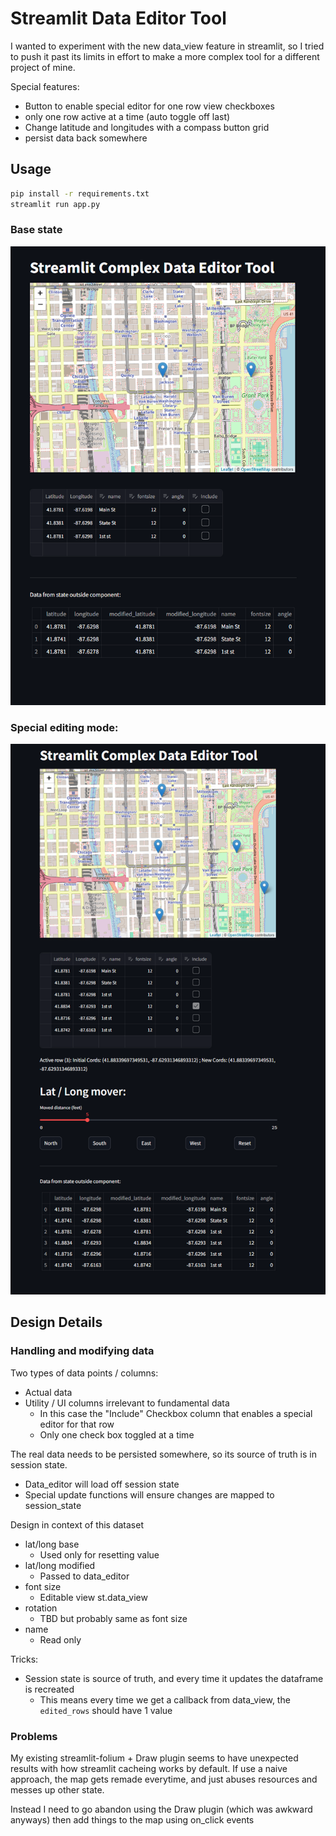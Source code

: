 # Streamlit Data Editor Tool

I wanted to experiment with the new data_view feature in streamlit, so I tried to push it past its limits in effort to make a more complex tool for a different project of mine.

Special features:
- Button to enable special editor for one row view checkboxes
- only one row active at a time (auto toggle off last)
- Change latitude and longitudes with a compass button grid
- persist data back somewhere

## Usage

```sh
pip install -r requirements.txt
streamlit run app.py
```

### Base state

![image info](img/screenshot.png)

### Special editing mode:


![image info](img/screenshot2.png)

## Design Details

### Handling and modifying data

Two types of data points / columns:
- Actual data
- Utility / UI columns irrelevant to fundamental data
    - In this case the "Include" Checkbox column that enables a special editor for that row
    - Only one check box toggled at a time


The real data needs to be persisted somewhere, so its source of truth is in session state.
- Data_editor will load off session state
- Special update functions will ensure changes are mapped to session_state


Design in context of this dataset
- lat/long base
    - Used only for resetting value
- lat/long modified
    - Passed to data_editor
- font size
    - Editable view st.data_view
- rotation
    - TBD but probably same as font size
- name
    - Read only


Tricks:
- Session state is source of truth, and every time it updates the dataframe is recreated
    - This means every time we get a callback from data_view, the `edited_rows` should have 1 value

### Problems
My existing streamlit-folium + Draw plugin seems to have unexpected results with how streamlit cacheing works by default. If use a naive approach, the map gets remade everytime, and just abuses resources and messes up other state.

Instead I need to go abandon using the Draw plugin (which was awkward anyways) then add things to the map using on_click events